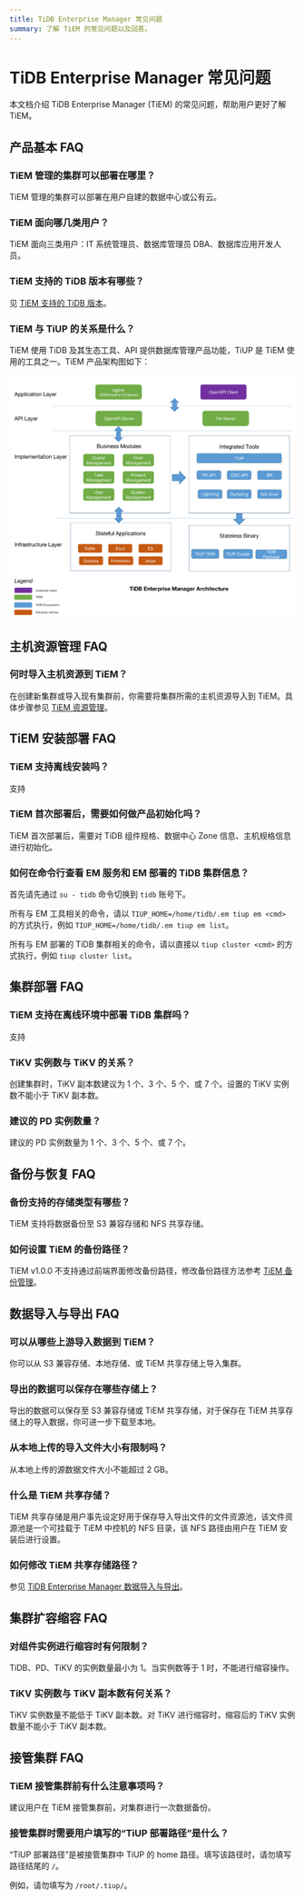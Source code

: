 ```yaml
---
title: TiDB Enterprise Manager 常见问题
summary: 了解 TiEM 的常见问题以及回答。
---
```


# TiDB Enterprise Manager 常见问题

本文档介绍 TiDB Enterprise Manager (TiEM) 的常见问题，帮助用户更好了解 TiEM。

## 产品基本 FAQ

### TiEM 管理的集群可以部署在哪里？

TiEM 管理的集群可以部署在用户自建的数据中心或公有云。

### TiEM 面向哪几类用户？

TiEM 面向三类用户：IT 系统管理员、数据库管理员 DBA、数据库应用开发人员。

### TiEM 支持的 TiDB 版本有哪些？

见 [TiEM 支持的 TiDB 版本](/tiem/tiem-release-notes.md#tiem-支持的-tidb-版本)。

### TiEM 与 TiUP 的关系是什么？

TiEM 使用 TiDB 及其生态工具、API 提供数据库管理产品功能，TiUP 是 TiEM 使用的工具之一。TiEM 产品架构图如下：

![TiEM 架构图](/media/tiem/tiem-architecture.png)

## 主机资源管理 FAQ

### 何时导入主机资源到 TiEM？

在创建新集群或导入现有集群前，你需要将集群所需的主机资源导入到 TiEM。具体步骤参见 [TiEM 资源管理](/tiem/tiem-manage-host-resources.md)。

## TiEM 安装部署 FAQ

### TiEM 支持离线安装吗？

支持

### TiEM 首次部署后，需要如何做产品初始化吗？

TiEM 首次部署后，需要对 TiDB 组件规格、数据中心 Zone 信息、主机规格信息进行初始化。

### 如何在命令行查看 EM 服务和 EM 部署的 TiDB 集群信息？

首先请先通过 `su - tidb` 命令切换到 `tidb` 账号下。

所有与 EM 工具相关的命令，请以 `TIUP_HOME=/home/tidb/.em tiup em <cmd>` 的方式执行，例如 `TIUP_HOME=/home/tidb/.em tiup em list`。

所有与 EM 部署的 TiDB 集群相关的命令，请以直接以 `tiup cluster <cmd>` 的方式执行，例如 `tiup cluster list`。

## 集群部署 FAQ

### TiEM 支持在离线环境中部署 TiDB 集群吗？

支持

### TiKV 实例数与 TiKV 的关系？

创建集群时，TiKV 副本数建议为 1 个、3 个、5 个、或 7 个。设置的 TiKV 实例数不能小于 TiKV  副本数。

### 建议的 PD 实例数量？

建议的 PD 实例数量为 1 个、3 个、5 个、或 7 个。

## 备份与恢复 FAQ

### 备份支持的存储类型有哪些？

TiEM 支持将数据备份至 S3 兼容存储和 NFS 共享存储。

### 如何设置 TiEM 的备份路径？

TiEM v1.0.0 不支持通过前端界面修改备份路径，修改备份路径方法参考 [TiEM 备份管理](/tiem/tiem-manage-clusters.md#备份管理-数据备份)。

## 数据导入与导出 FAQ

### 可以从哪些上游导入数据到 TiEM？

你可以从 S3 兼容存储、本地存储、或 TiEM 共享存储上导入集群。

### 导出的数据可以保存在哪些存储上？

导出的数据可以保存至 S3 兼容存储或 TiEM 共享存储，对于保存在 TiEM 共享存储上的导入数据，你可进一步下载至本地。

### 从本地上传的导入文件大小有限制吗？

从本地上传的源数据文件大小不能超过 2 GB。

### 什么是 TiEM 共享存储？

TiEM 共享存储是用户事先设定好用于保存导入导出文件的文件资源池，该文件资源池是一个可挂载于 TiEM 中控机的 NFS 目录，该 NFS 路径由用户在 TiEM 安装后进行设置。

### 如何修改 TiEM 共享存储路径？

参见 [TiDB Enterprise Manager 数据导入与导出](/tiem/tiem-import-and-export-data.md)。

## 集群扩容缩容 FAQ

### 对组件实例进行缩容时有何限制？

TiDB、PD、TiKV 的实例数量最小为 1。当实例数等于 1 时，不能进行缩容操作。

### TiKV 实例数与 TiKV 副本数有何关系？

TiKV 实例数量不能低于 TiKV 副本数。对 TiKV 进行缩容时，缩容后的 TiKV 实例数量不能小于 TiKV 副本数。

## 接管集群 FAQ

### TiEM 接管集群前有什么注意事项吗？

建议用户在 TiEM 接管集群前，对集群进行一次数据备份。

### 接管集群时需要用户填写的“TiUP 部署路径”是什么？

“TiUP 部署路径”是被接管集群中 TiUP 的 home 路径。填写该路径时，请勿填写路径结尾的 `/`。

例如，请勿填写为 `/root/.tiup/`。
